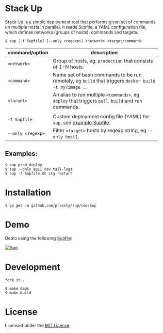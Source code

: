 Stack Up
========

Stack Up is a simple deployment tool that performs given set of commands on multiple hosts in parallel. It reads Supfile, a YAML configuration file, which defines networks (groups of hosts), commands and targets.

    $ sup [-f Supfile] [--only <regexp>] <network> <target/command>

| command/option    | description                                                                                          |
|-------------------|------------------------------------------------------------------------------------------------------|
| `<network>`       | Group of hosts, eg. `production` that consists of 1-N hosts.                                         |
| `<command>`       | Name set of bash commands to be run remotely, eg `build` that triggers `docker build -t my/image .`. |
| `<target>`        | An alias to run multiple `<commands>`, eg `deploy` that triggers `pull`, `build` and `run` commands. |
|                   |                                                                                                      |
| `-f Supfile`      | Custom deployment config file (YAML) for `sup`, see [example Supfile](./example/Supfile).            |
| `--only <regexp>` | Filter `<target>` hosts by regexp string, eg `--only host1`.                                         |

## Examples:

    $ sup prod deploy
    $ sup --only api1 dev tail-logs
    $ sup -f Supfile.db stg restart

# Installation

    $ go get -u github.com/pressly/sup/cmd/sup

# Demo

Demo using the following [Supfile](./example/Supfile):

[![Sup](https://github.com/pressly/sup/blob/gif/asciinema.gif?raw=true)](https://asciinema.org/a/19742?autoplay=1)

# Development

    fork it..

    $ make deps
    $ make build

# License
Licensed under the [MIT License](./LICENSE).
